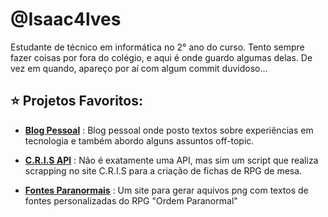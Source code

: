 # @Isaac4lves

Estudante de técnico em informática no 2° ano do curso. Tento sempre fazer coisas por fora do colégio, e aqui é onde guardo algumas delas. De vez em quando, apareço por aí com algum commit duvidoso...

## ⭐ Projetos Favoritos:
* [**Blog Pessoal**](https://hwprint.vercel.app/) :
Blog pessoal onde posto textos sobre experiências em tecnologia e também abordo alguns assuntos off-topic.
                   
* [**C.R.I.S API**](https://github.com/Isaac4lves/C.R.I.S-API) :
Não é exatamente uma API, mas sim um script que realiza scrapping no site C.R.I.S para a criação de fichas de RPG de mesa.

* [**Fontes Paranormais**](https://github.com/Isaac4lves/Fontes-Ordem-Paranormal.git) :
Um site para gerar aquivos png com textos de fontes personalizadas do RPG "Ordem Paranormal"


</br>

